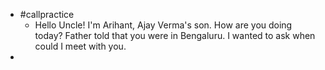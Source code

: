 - #callpractice
	- Hello Uncle! I'm Arihant, Ajay Verma's son. How are you doing today? Father told that you were in Bengaluru. I wanted to ask when could I meet with you.
-